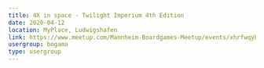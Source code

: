```yaml
---
title: 4X in space - Twilight Imperium 4th Edition
date: 2020-04-12
location: MyPlace, Ludwigshafen
link: https://www.meetup.com/Mannheim-Boardgames-Meetup/events/xhrfwqybcgbqb/
usergroup: bogama
type: usergroup
---
```

